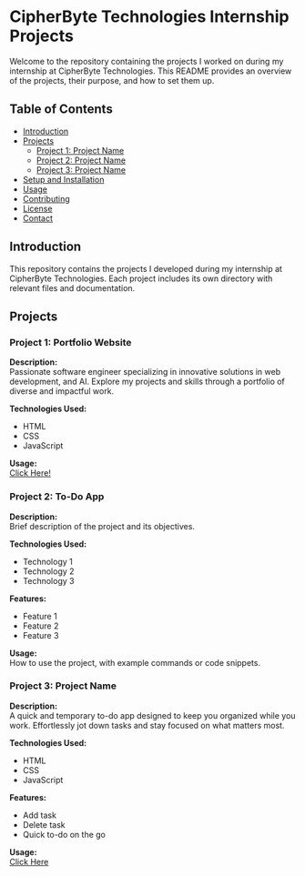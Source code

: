 # CipherByte Technologies Internship Projects

Welcome to the repository containing the projects I worked on during my internship at CipherByte Technologies. This README provides an overview of the projects, their purpose, and how to set them up.

## Table of Contents

- [Introduction](#introduction)
- [Projects](#projects)
  - [Project 1: Project Name](#project-1-project-name)
  - [Project 2: Project Name](#project-2-project-name)
  - [Project 3: Project Name](#project-3-project-name)
- [Setup and Installation](#setup-and-installation)
- [Usage](#usage)
- [Contributing](#contributing)
- [License](#license)
- [Contact](#contact)

## Introduction

This repository contains the projects I developed during my internship at CipherByte Technologies. Each project includes its own directory with relevant files and documentation.

## Projects

### Project 1: Portfolio Website

**Description:**  
Passionate software engineer specializing in innovative solutions in web development, and AI. Explore my projects and skills through a portfolio of diverse and impactful work.

**Technologies Used:**  
- HTML
- CSS
- JavaScript


**Usage:**  
<a href="#">Click Here!</a>

### Project 2: To-Do App

**Description:**  
Brief description of the project and its objectives.

**Technologies Used:**  
- Technology 1
- Technology 2
- Technology 3

**Features:**  
- Feature 1
- Feature 2
- Feature 3

**Usage:**  
How to use the project, with example commands or code snippets.

### Project 3: Project Name

**Description:**  
A quick and temporary to-do app designed to keep you organized while you work. Effortlessly jot down tasks and stay focused on what matters most.

**Technologies Used:**  
- HTML
- CSS
- JavaScript

**Features:**  
- Add task
- Delete task
- Quick to-do on the go 

**Usage:**  
<a href= "#">Click Here</a>

